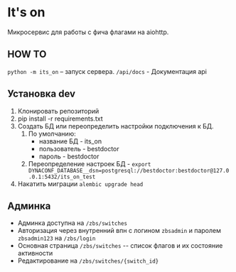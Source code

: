 It's on
=======

Микросервис для работы с фича флагами на aiohttp.

HOW TO
------

`python -m its_on` – запуск сервера.
`/api/docs` - Документация api


Установка dev
------

1. Клонировать репозиторий
2. pip install -r requirements.txt
3. Создать БД или переопределить настройки подключения к БД.
    1. По умолчанию:
        - название БД - its_on
        - пользователь - bestdoctor
        - пароль - bestdoctor
    2. Переопределение настроек БД - `export DYNACONF_DATABASE__dsn=postgresql://bestdoctor:bestdoctor@127.0.0.1:5432/its_on_test`
4. Накатить миграции `alembic upgrade head`


Админка
------

* Админка доступна на `/zbs/switches`
* Авторизация через внутренний впн с логином `zbsadmin` и паролем `zbsadmin123` на `/zbs/login`
* Основная страница `/zbs/switches` -- список флагов и их состояние активности
* Редактирование на `/zbs/switches/{switch_id}`
